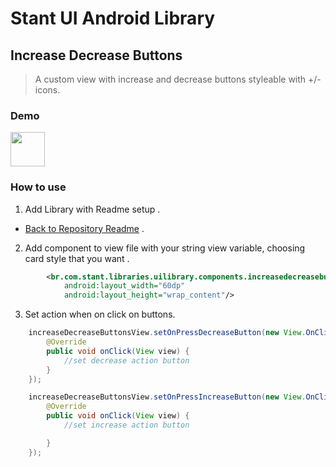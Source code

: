 # Stant UI Android Library

## Increase Decrease Buttons 
> A custom view with increase and decrease buttons styleable with +/- icons.

### Demo

<p>
  <img src="https://raw.githubusercontent.com/stantmob/stant-ui-android-library/master/ui-library/src/main/java/br/com/stant/libraries/uilibrary/components/increasedecreasebuttonsview/doc/increase_decrease_buttons.png"  width="55">
</p>

### How to use

1. Add Library with Readme setup .
* [Back to Repository Readme](https://github.com/stantmob/stant-ui-android-library#how-add-into-your-project) .


2. Add component to view file with your string view variable, choosing card style that you want .
```xml
        <br.com.stant.libraries.uilibrary.components.increasedecreasebuttonsview.IncreaseDecreaseButtonsView
            android:layout_width="60dp"
            android:layout_height="wrap_content"/>
```

3. Set action when on click on buttons.
```java
    increaseDecreaseButtonsView.setOnPressDecreaseButton(new View.OnClickListener(){
        @Override
        public void onClick(View view) {
            //set decrease action button
        }
    });

    increaseDecreaseButtonsView.setOnPressIncreaseButton(new View.OnClickListener(){
        @Override
        public void onClick(View view) {
            //set increase action button

        }
    });
```
